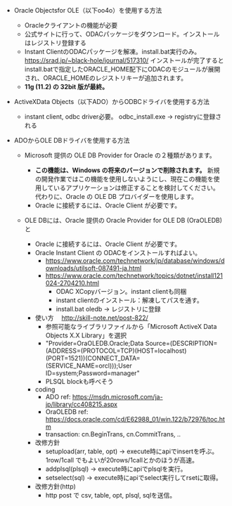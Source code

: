 * Oracle Objectsfor OLE（以下oo4o）を使用する方法
  * Oracleクライアントの機能が必要
  * 公式サイトに行って、ODACパッケージをダウンロード。インストールはレジストリ登録する
  * Instant ClientのODACパッケージを解凍。install.bat実行のみ。
     https://srad.jp/~black-hole/journal/517310/
     インストールが完了するとinstall.batで指定したORACLE_HOME配下にODACのモジュールが展開され、ORACLE_HOMEのレジストリキーが追加されます。
  * __11g (11.2) の 32bit 版が最終。__

* ActiveXData Objects（以下ADO）からODBCドライバを使用する方法
  * instant client, odbc driver必要。 odbc_install.exe -> registryに登録される
  
* ADOからOLE DBドライバを使用する方法
  * Microsoft 提供の OLE DB Provider for Oracle の２種類があります。
    * __この機能は、Windows の将来のバージョンで削除されます。__ 新規の開発作業ではこの機能を使用しないようにし、現在この機能を使用しているアプリケーションは修正することを検討してください。 代わりに、Oracle の OLE DB プロバイダーを使用します。
    * Oracle に接続するには、Oracle Client が必要です。

  * OLE DBには、Oracle 提供の Oracle Provider for OLE DB (OraOLEDB) と  
    * Oracle に接続するには、Oracle Client が必要です。
    * Oracle Instant Client の ODACをインストールすればよい。
      * https://www.oracle.com/technetwork/jp/database/windows/downloads/utilsoft-087491-ja.html
      * https://www.oracle.com/technetwork/topics/dotnet/install121024-2704210.html
        * ODAC XCopyバージョン。instant clientも同梱
        * instant clientのインストール：解凍してパスを通す。
        * install.bat oledb  -> レジストリに登録
    * 使い方　 http://skill-note.net/post-822/
      * 参照可能なライブラリファイルから「Microsoft ActiveX Data Objects X.X Library」を選択
      * "Provider=OraOLEDB.Oracle;Data Source=(DESCRIPTION=(ADDRESS=(PROTOCOL=TCP)(HOST=localhost)(PORT=1521))(CONNECT_DATA=(SERVICE_NAME=orcl)));User ID=system;Password=manager"
      * PLSQL blockも呼べそう
    * coding
      * ADO ref: https://msdn.microsoft.com/ja-jp/library/cc408215.aspx
      * OraOLEDB ref: https://docs.oracle.com/cd/E62988_01/win.122/b72976/toc.htm
      * transaction: cn.BeginTrans, cn.CommitTrans, ..
    * 改修方針
      * setupload(arr, table, opt) -> execute時にapiでinsertを呼ぶ。1row/1call でもよいが20rows/1callとかのほうが高速。
      * addplsql(plsql) -> execute時にapiでplsqlを実行。
      * setselect(sql) -> execute時にapiでselect実行してrsetに取得。
    * 改修方針(http)
      * http post で csv, table, opt, plsql, sqlを送信。
      


